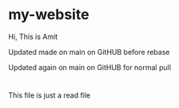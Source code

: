 # my-website
Hi, This is Amit

Updated made on main on GitHUB before rebase

Updated again on main on GitHUB for normal pull

#

This file is just a read file

